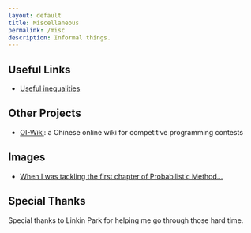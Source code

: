 ```yaml
---
layout: default
title: Miscellaneous
permalink: /misc
description: Informal things. 
---
```


## Useful Links

* [Useful inequalities](/assets/resources/ineq.pdf)

## Other Projects

* [OI-Wiki](https://oi-wiki.org/): a Chinese online wiki for competitive programming contests

## Images

* [When I was tackling the first chapter of Probabilistic Method...](/assets/images/probmethodmeme.jpg)

## Special Thanks

Special thanks to Linkin Park for helping me go through those hard time.

